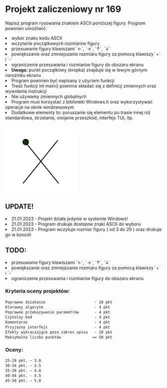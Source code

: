 # Projekt zaliczeniowy nr 169

Napisz program rysowania znakiem ASCII poniższej figury. Program powinien umożliwić:
<li> wybór znaku kodu ASCII </li>
<li> wczytanie początkowych rozmiarów figury </li>
<li> przesuwanie figury klawiszami `←`, `→`, `↑`, `↓` </li>
<li> powiększanie oraz zmniejszanie rozmiaru figury za pomocą klawiszy `+` i `-` </li>
<li> ograniczenie przesuwania i rozmiarów figury do obszaru ekranu </li>
<li> <strong>Uwaga:</strong> punkt początkowy (kropka) znajduje się w lewym górnym narożniku ekranu </li>
<li> Program powinien być napisany z użyciem funkcji </li>
<li> Treść funkcji int main() powinna składać się z definicji zmiennych oraz wywołania instrukcji </li>
<li> Nie używamy zmiennych globalnych </li>
<li> Program musi korzystać z biblioteki Windows.h oraz wykorzystywać operacje na oknie windowsowym </li>
<li> Dodatkowe elementy to: poruszanie się elementu po trasie innej niż standardowa, strzelanie, omijanie przeszkód, interfejs TUI, itp. </li>

<br><img src="obraz.png"><br>

## UPDATE!
<li> 21.01.2023 - Projekt działa jedynie w systemie Windows! </li>
<li> 21.01.2023 - Program drukuje dostepne znaki ASCII do wyboru </li>
<li> 21.01.2023 - Program wczytuje rozmiar figury ( od 3 do 20 )  oraz drukuje go w konsoli </li>

## TODO:
<li> przesuwanie figury klawiszami `←`, `→`, `↑`, `↓` </li>
<li> powiększanie oraz zmniejszanie rozmiaru figury za pomocą klawiszy `+` i `-` </li>
<li> ograniczenie przesuwania i rozmiarów figury do obszaru ekranu </li>

### Kryteria oceny projektów:
    Poprawne działanie                      - 20 pkt
    Klarowny algorytm                       - 4 pkt
    Poprawne przekazywanie parametrów       - 4 pkt
    Czytelny kod                            - 4 pkt
    Komentarze                              - 4 pkt
    Przyjazny interfejs                     - 4 pkt
    Efekty wykraczające poza zakres opisu   - 10 pkt
    Maksymalna liczba punktów              == 50 pkt

### Oceny:
    25-29 pkt. – 3.0
    30-34 pkt. - 3.5
    35-39 pkt. – 4.0
    40-44 pkt. - 4.5
    45-50 pkt. – 5.0
